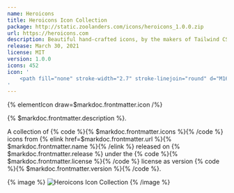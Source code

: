 ```yaml
---
name: Heroicons
title: Heroicons Icon Collection
package: http://static.zoolanders.com/icons/heroicons_1.0.0.zip
url: https://heroicons.com
description: Beautiful hand-crafted icons, by the makers of Tailwind CSS.
release: March 30, 2021
license: MIT
version: 1.0.0
icons: 452
icon: '
    <path fill="none" stroke-width="2.7" stroke-linejoin="round" d="M16 4.542a23.241 23.241 0 0013.713 4.83c.189 1.083.287 2.198.287 3.338 0 8.825-5.915 16.274-14 18.589C7.915 28.984 2 21.535 2 12.71c0-1.14.098-2.256.287-3.34A23.238 23.238 0 0016 4.543v-.001z" transform="matrix(.893 0 0 .89582 .712 -1.054)"/>
'
---
```


{% elementIcon draw=$markdoc.frontmatter.icon /%}

{% $markdoc.frontmatter.description %}.

A collection of {% code %}{% $markdoc.frontmatter.icons %}{% /code %} icons from {% elink href=$markdoc.frontmatter.url %}{% $markdoc.frontmatter.name %}{% /elink %} released on {% $markdoc.frontmatter.release %} under the {% code %}{% $markdoc.frontmatter.license %}{% /code %} license as version {% code %}{% $markdoc.frontmatter.version %}{% /code %}.

{% image %}
![Heroicons Icon Collection](/assets/ytp/icons/collection-Heroicons.webp)
{% /image %}

